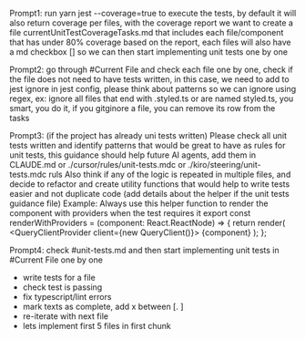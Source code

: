 Prompt1: 
run yarn jest --coverage=true to execute the tests, by default it will also return coverage per files, with the coverage report we want to create a file currentUnitTestCoverageTasks.md that includes each file/component that has under 80% coverage based on the report, each files will also have a md checkbox [] so we can then start implementing unit tests one by one

Prompt2: 
go through #Current File  and check each file one by one, check if the file does not need to have tests written, in this case, we need to add to jest ignore in jest config, please think about patterns so we can ignore using regex, ex: ignore all files that end with .styled.ts or are named styled.ts, you smart, you do it, if you gitginore a file, you can remove its row from the tasks

Prompt3: (if the project has already uni tests written)
Please check all unit tests written and identify patterns that would be great to have as rules for unit tests, this guidance should help future AI agents, add them in CLAUDE.md or ./cursor/rules/unit-tests.mdc or ./kiro/steering/unit-tests.mdc ruls
Also think if any of the logic is repeated in multiple files, and decide to refactor and create utility functions that would help to write tests easier and not duplicate code (add details about the helper if the unit tests guidance file)
Example:
Always use this helper function to render the component with providers when the test requires it
export const renderWithProviders = (component: React.ReactNode) => {
    return render(
        <QueryClientProvider client={new QueryClient()}>
            <Theme>
                <ToastContainer containerId="defaultToast" />
                <BrowserRouter>{component}</BrowserRouter>
            </Theme>
        </QueryClientProvider>
    );
};

Prompt4:
check #unit-tests.md  and then start implementing unit tests in #Current File  one by one
- write tests for a file
- check test is passing
- fix typescript/lint errors
- mark texts as complete, add x between [. ]
- re-iterate with next file
- lets implement first 5 files in first chunk